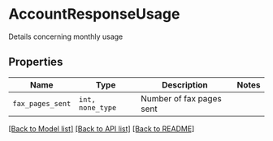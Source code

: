 # AccountResponseUsage

Details concerning monthly usage

## Properties
Name | Type | Description | Notes
------------ | ------------- | ------------- | -------------
| `fax_pages_sent` | ```int, none_type``` |  Number of fax pages sent  |  |

[[Back to Model list]](../README.md#documentation-for-models) [[Back to API list]](../README.md#documentation-for-api-endpoints) [[Back to README]](../README.md)


